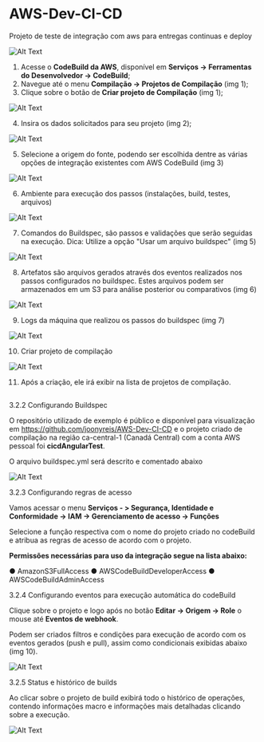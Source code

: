 # AWS-Dev-CI-CD
Projeto de teste de integração com aws para entregas continuas e deploy 

![Alt Text](https://github.com/joonyreis/AWS-Dev-CI-CD/blob/master/Bit%20Codebuild%20S3.png)


1.	Acesse o **CodeBuild da AWS**, disponível em **Serviços -> Ferramentas do Desenvolvedor -> CodeBuild**;
2.	Navegue até o menu **Compilação -> Projetos de Compilação** (img 1);
3.	Clique sobre o botão de **Criar projeto de Compilação** (img 1);

![Alt Text](https://github.com/joonyreis/AWS-Dev-CI-CD/blob/master/img1.png)

4.	Insira os dados solicitados para seu projeto (img 2);

![Alt Text](https://github.com/joonyreis/AWS-Dev-CI-CD/blob/master/img2.png)

5.	Selecione a origem do fonte, podendo ser escolhida dentre as várias opções de integração existentes com AWS CodeBuild (img 3)

![Alt Text](https://github.com/joonyreis/AWS-Dev-CI-CD/blob/master/img3.png)

6.	Ambiente para execução dos passos (instalações, build, testes, arquivos) 

![Alt Text](https://github.com/joonyreis/AWS-Dev-CI-CD/blob/master/img4.png)

7.	Comandos do Buildspec, são passos e validações que serão seguidas na execução. Dica: Utilize a opção "Usar um arquivo buildspec"  (img 5)

![Alt Text](https://github.com/joonyreis/AWS-Dev-CI-CD/blob/master/img5.png)

8.	Artefatos são arquivos gerados através dos eventos realizados nos passos configurados no buildspec. Estes arquivos podem ser armazenados em um S3 para análise posterior ou comparativos (img 6)

![Alt Text](https://github.com/joonyreis/AWS-Dev-CI-CD/blob/master/img6.png)

9.	Logs da máquina que realizou os passos do buildspec (img 7)

![Alt Text](https://github.com/joonyreis/AWS-Dev-CI-CD/blob/master/img7.png)

10.	Criar projeto de compilação 

![Alt Text](https://github.com/joonyreis/AWS-Dev-CI-CD/blob/master/img61.png)

11.	Após a criação, ele irá exibir na lista de projetos de compilação.

##

3.2.2 Configurando Buildspec  

O repositório utilizado de exemplo é público e disponível para visualização em https://github.com/joonyreis/AWS-Dev-CI-CD e o projeto criado de compilação na região ca-central-1 (Canadá Central) com a conta AWS pessoal foi **cicdAngularTest**.

O arquivo buildspec.yml será descrito e comentado abaixo

![Alt Text](https://github.com/joonyreis/AWS-Dev-CI-CD/blob/master/img8.png)


3.2.3 Configurando regras de acesso

Vamos acessar o menu **Serviços - > Segurança, Identidade e Conformidade -> IAM -> Gerenciamento de acesso -> Funções**
 
Selecione a função respectiva com o nome do projeto criado no codeBuild e atribua as regras de acesso de acordo com o projeto.

**Permissões necessárias para uso da integração segue na lista abaixo:**

●  	AmazonS3FullAccess
●  	AWSCodeBuildDeveloperAccess
●  	AWSCodeBuildAdminAccess
 
 
3.2.4 Configurando eventos para execução automática do codeBuild
        	
Clique sobre o projeto e logo após no botão **Editar -> Origem -> Role** o mouse até **Eventos de webhook**.

Podem ser criados filtros e condições para execução de acordo com os eventos gerados (push e pull), assim como condicionais exibidas abaixo (img 10).

![Alt Text](https://github.com/joonyreis/AWS-Dev-CI-CD/blob/master/img9.png)

3.2.5 Status e histórico de builds     	
 
Ao clicar sobre o projeto de build exibirá todo o histórico de operações, contendo informações macro e informações mais detalhadas clicando sobre a execução. 

![Alt Text](https://github.com/joonyreis/AWS-Dev-CI-CD/blob/master/img10.png)

